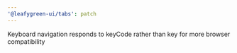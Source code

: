 ```yaml
---
'@leafygreen-ui/tabs': patch
---
```


Keyboard navigation responds to keyCode rather than key for more browser compatibility

